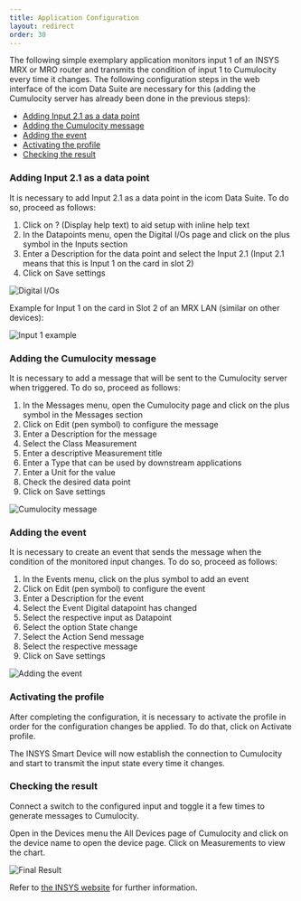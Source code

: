 ```yaml
---
title: Application Configuration
layout: redirect
order: 30
---
```


The following simple exemplary application monitors input 1 of an INSYS MRX or MRO router and transmits the condition of input 1 to Cumulocity every time it changes. The following configuration steps in the web interface of the icom Data Suite are necessary for this (adding the Cumulocity server has already been done in the previous steps):

* [Adding Input 2.1 as a data point](/guides/images/devices/icom#adding-input-2-1-as-a-data-point)
* [Adding the Cumulocity message](/guides/images/devices/icom#adding-the-cumulocity-message)
* [Adding the event](/guides/images/devices/icom#adding-the-event)
* [Activating the profile](/guides/images/devices/icom#activating-the-profile)
* [Checking the result](/guides/images/devices/icom#checking-the-result)

### Adding Input 2.1 as a data point

It is necessary to add Input 2.1 as a data point in the icom Data Suite. To do so, proceed as follows:

1.	Click on ? (Display help text) to aid setup with inline help text
2.	In the Datapoints menu, open the Digital I/Os page and click on the plus symbol in the Inputs section
3.	Enter a Description for the data point and select the Input 2.1 (Input 2.1 means that this is Input 1 on the card in slot 2)
4.	Click on Save settings

![Digital I/Os](/guides/images/devices/icom/digitalIO.png)

Example for Input 1 on the card in Slot 2 of an MRX LAN (similar on other devices):

![Input 1 example](/guides/images/devices/icom/input1Example.png)

### Adding the Cumulocity message

It is necessary to add a message that will be sent to the Cumulocity server when triggered. To do so, proceed as follows:

1.	In the Messages menu, open the Cumulocity page and click on the plus symbol in the Messages section
2.	Click on Edit (pen symbol) to configure the message
3.	Enter a Description for the message
4.	Select the Class Measurement
5.	Enter a descriptive Measurement title
6.	Enter a Type that can be used by downstream applications
7.	Enter a Unit for the value
8.	Check the desired data point
9.	Click on Save settings

![Cumulocity message](/guides/images/devices/icom/cumulocityMessage.png)

### Adding the event

It is necessary to create an event that sends the message when the condition of the monitored input changes. To do so, proceed as follows:

1.	In the Events menu, click on the plus symbol to add an event
2.	Click on Edit (pen symbol) to configure the event
3.	Enter a Description for the event
4.	Select the Event Digital datapoint has changed
5.	Select the respective input as Datapoint
6.	Select the option State change
7.	Select the Action Send message
8.	Select the respective message
9.	Click on Save settings

![Adding the event](/guides/images/devices/icom/addingEvent.png)

### Activating the profile

After completing the configuration, it is necessary to activate the profile in order for the configuration changes be applied. To do that, click on Activate profile.

The INSYS Smart Device will now establish the connection to Cumulocity and start to transmit the input state every time it changes.

### Checking the result

Connect a switch to the configured input and toggle it a few times to generate messages to Cumulocity.

Open in the Devices menu the All Devices page of Cumulocity and click on the device name to open the device page. Click on Measurements to view the chart.

![Final Result](/guides/images/devices/icom/finalResult.png)

Refer to [the INSYS website](https://www.insys-icom.com/monitoring-app) for further information.
